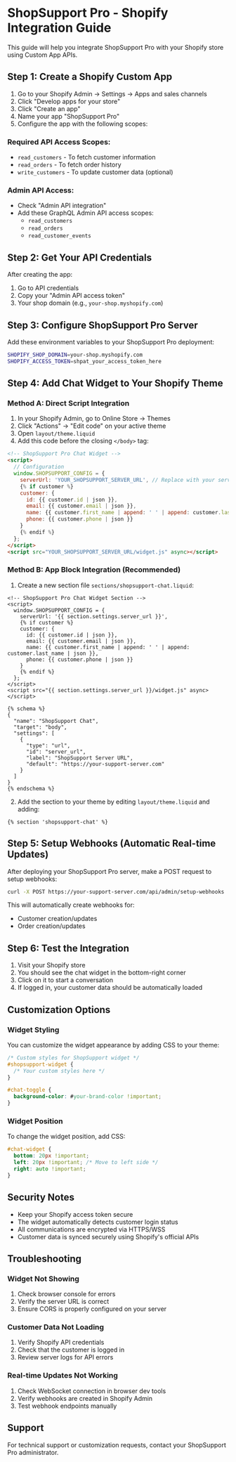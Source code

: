 # ShopSupport Pro - Shopify Integration Guide

This guide will help you integrate ShopSupport Pro with your Shopify store using Custom App APIs.

## Step 1: Create a Shopify Custom App

1. Go to your Shopify Admin → Settings → Apps and sales channels
2. Click "Develop apps for your store"
3. Click "Create an app"
4. Name your app "ShopSupport Pro"
5. Configure the app with the following scopes:

### Required API Access Scopes:
- `read_customers` - To fetch customer information
- `read_orders` - To fetch order history
- `write_customers` - To update customer data (optional)

### Admin API Access:
- Check "Admin API integration"
- Add these GraphQL Admin API access scopes:
  - `read_customers`
  - `read_orders`
  - `read_customer_events`

## Step 2: Get Your API Credentials

After creating the app:

1. Go to API credentials
2. Copy your "Admin API access token" 
3. Your shop domain (e.g., `your-shop.myshopify.com`)

## Step 3: Configure ShopSupport Pro Server

Add these environment variables to your ShopSupport Pro deployment:

```bash
SHOPIFY_SHOP_DOMAIN=your-shop.myshopify.com
SHOPIFY_ACCESS_TOKEN=shpat_your_access_token_here
```

## Step 4: Add Chat Widget to Your Shopify Theme

### Method A: Direct Script Integration

1. In your Shopify Admin, go to Online Store → Themes
2. Click "Actions" → "Edit code" on your active theme
3. Open `layout/theme.liquid`
4. Add this code before the closing `</body>` tag:

```html
<!-- ShopSupport Pro Chat Widget -->
<script>
  // Configuration
  window.SHOPSUPPORT_CONFIG = {
    serverUrl: 'YOUR_SHOPSUPPORT_SERVER_URL', // Replace with your server URL
    {% if customer %}
    customer: {
      id: {{ customer.id | json }},
      email: {{ customer.email | json }},
      name: {{ customer.first_name | append: ' ' | append: customer.last_name | json }},
      phone: {{ customer.phone | json }}
    }
    {% endif %}
  };
</script>
<script src="YOUR_SHOPSUPPORT_SERVER_URL/widget.js" async></script>
```

### Method B: App Block Integration (Recommended)

1. Create a new section file `sections/shopsupport-chat.liquid`:

```liquid
<!-- ShopSupport Pro Chat Widget Section -->
<script>
  window.SHOPSUPPORT_CONFIG = {
    serverUrl: '{{ section.settings.server_url }}',
    {% if customer %}
    customer: {
      id: {{ customer.id | json }},
      email: {{ customer.email | json }},
      name: {{ customer.first_name | append: ' ' | append: customer.last_name | json }},
      phone: {{ customer.phone | json }}
    }
    {% endif %}
  };
</script>
<script src="{{ section.settings.server_url }}/widget.js" async></script>

{% schema %}
{
  "name": "ShopSupport Chat",
  "target": "body",
  "settings": [
    {
      "type": "url",
      "id": "server_url",
      "label": "ShopSupport Server URL",
      "default": "https://your-support-server.com"
    }
  ]
}
{% endschema %}
```

2. Add the section to your theme by editing `layout/theme.liquid` and adding:
```liquid
{% section 'shopsupport-chat' %}
```

## Step 5: Setup Webhooks (Automatic Real-time Updates)

After deploying your ShopSupport Pro server, make a POST request to setup webhooks:

```bash
curl -X POST https://your-support-server.com/api/admin/setup-webhooks
```

This will automatically create webhooks for:
- Customer creation/updates
- Order creation/updates

## Step 6: Test the Integration

1. Visit your Shopify store
2. You should see the chat widget in the bottom-right corner
3. Click on it to start a conversation
4. If logged in, your customer data should be automatically loaded

## Customization Options

### Widget Styling
You can customize the widget appearance by adding CSS to your theme:

```css
/* Custom styles for ShopSupport widget */
#shopsupport-widget {
  /* Your custom styles here */
}

#chat-toggle {
  background-color: #your-brand-color !important;
}
```

### Widget Position
To change the widget position, add CSS:

```css
#chat-widget {
  bottom: 20px !important;
  left: 20px !important; /* Move to left side */
  right: auto !important;
}
```

## Security Notes

- Keep your Shopify access token secure
- The widget automatically detects customer login status
- All communications are encrypted via HTTPS/WSS
- Customer data is synced securely using Shopify's official APIs

## Troubleshooting

### Widget Not Showing
1. Check browser console for errors
2. Verify the server URL is correct
3. Ensure CORS is properly configured on your server

### Customer Data Not Loading
1. Verify Shopify API credentials
2. Check that the customer is logged in
3. Review server logs for API errors

### Real-time Updates Not Working
1. Check WebSocket connection in browser dev tools
2. Verify webhooks are created in Shopify Admin
3. Test webhook endpoints manually

## Support

For technical support or customization requests, contact your ShopSupport Pro administrator.